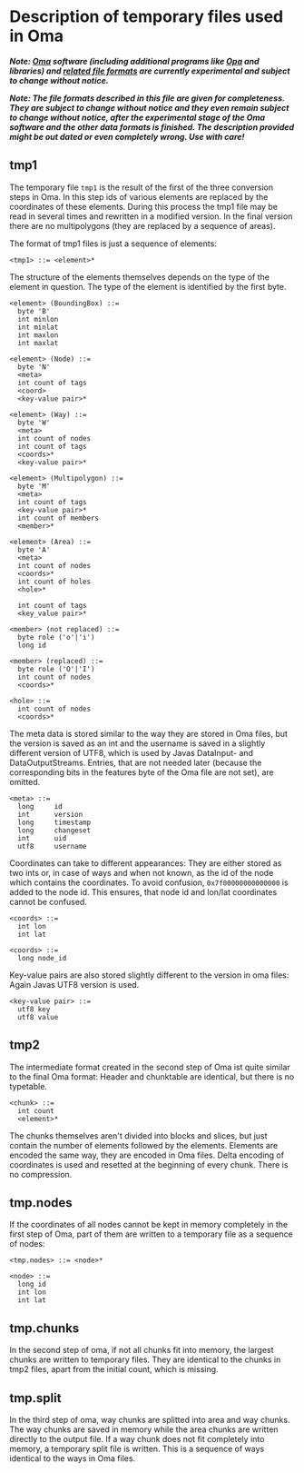 # Description of temporary files used in Oma

***Note: [Oma](https://github.com/kumakyoo42/Oma) software (including
additional programs like [Opa](https://github.com/kumakyoo42/Opa) and
libraries) and [related file
formats](https://github.com/kumakyoo42/oma-file-formats) are currently
experimental and subject to change without notice.***

***Note: The file formats described in this file are given for
completeness. They are subject to change without notice and they even
remain subject to change without notice, after the experimental stage
of the Oma software and the other data formats is finished. The
description provided might be out dated or even completely wrong. Use
with care!***

## tmp1

The temporary file `tmp1` is the result of the first of the three
conversion steps in Oma. In this step ids of various elements are
replaced by the coordinates of these elements. During this process the
tmp1 file may be read in several times and rewritten in a modified
version. In the final version there are no multipolygons (they are
replaced by a sequence of areas).

The format of tmp1 files is just a sequence of elements:

    <tmp1> ::= <element>*

The structure of the elements themselves depends on the type of the
element in question. The type of the element is identified by the
first byte.

    <element> (BoundingBox) ::=
      byte 'B'
      int minlon
      int minlat
      int maxlon
      int maxlat

    <element> (Node) ::=
      byte 'N'
      <meta>
      int count of tags
      <coord>
      <key-value pair>*

    <element> (Way) ::=
      byte 'W'
      <meta>
      int count of nodes
      int count of tags
      <coords>*
      <key-value pair>*

    <element> (Multipolygon) ::=
      byte 'M'
      <meta>
      int count of tags
      <key-value pair>*
      int count of members
      <member>*

    <element> (Area) ::=
      byte 'A'
      <meta>
      int count of nodes
      <coords>*
      int count of holes
      <hole>*

      int count of tags
      <key_value pair>*

    <member> (not replaced) ::=
      byte role ('o'|'i')
      long id

    <member> (replaced) ::=
      byte role ('O'|'I')
      int count of nodes
      <coords>*

    <hole> ::=
      int count of nodes
      <coords>*

The meta data is stored similar to the way they are stored in Oma
files, but the version is saved as an int and the username is saved in
a slightly different version of UTF8, which is used by Javas
DataInput- and DataOutputStreams. Entries, that are not needed later
(because the corresponding bits in the features byte of the Oma file
are not set), are omitted.

    <meta> ::=
      long     id
      int      version
      long     timestamp
      long     changeset
      int      uid
      utf8     username

Coordinates can take to different appearances: They are either stored
as two ints or, in case of ways and when not known, as the id of the
node which contains the coordinates. To avoid confusion,
`0x7f00000000000000` is added to the node id. This ensures, that node id
and lon/lat coordinates cannot be confused.

    <coords> ::=
      int lon
      int lat

    <coords> ::=
      long node_id

Key-value pairs are also stored slightly different to the version in
oma files: Again Javas UTF8 version is used.

    <key-value pair> ::=
      utf8 key
      utf8 value

## tmp2

The intermediate format created in the second step of Oma ist quite
similar to the final Oma format: Header and chunktable are identical,
but there is no typetable.

    <chunk> ::=
      int count
      <element>*

The chunks themselves aren't divided into blocks and slices, but just
contain the number of elements followed by the elements. Elements are
encoded the same way, they are encoded in Oma files. Delta encoding of
coordinates is used and resetted at the beginning of every chunk.
There is no compression.

## tmp.nodes

If the coordinates of all nodes cannot be kept in memory completely in
the first step of Oma, part of them are written to a temporary file as
a sequence of nodes:

    <tmp.nodes> ::= <node>*

    <node> ::=
      long id
      int lon
      int lat

## tmp.chunks

In the second step of oma, if not all chunks fit into memory, the
largest chunks are written to temporary files. They are identical to
the chunks in tmp2 files, apart from the initial count, which is
missing.

## tmp.split

In the third step of oma, way chunks are splitted into area and way
chunks. The way chunks are saved in memory while the area chunks are
written directly to the output file. If a way chunk does not fit
completely into memory, a temporary split file is written. This is a
sequence of ways identical to the ways in Oma files.

